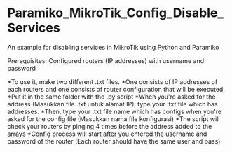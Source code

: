 # Paramiko_MikroTik_Config_Disable_Services
An example for disabling services in MikroTik using Python and Paramiko

Prerequisites: Configured routers (IP addresses) with username and password

*To use it, make two different .txt files.
*One consists of IP addresses of each routers and one consists of router configuration that will be executed.
*Put it in the same folder with the .py script
*When you're asked for the address (Masukkan file .txt untuk alamat IP), type your .txt file which has addresses.
*Then, type your .txt file name which has configs when you're asked for the config file (Masukkan nama file konfigurasi)
*The script will check your routers by pinging 4 times before the address added to the arrays
*Config process will start after you entered the username and password of the router (Each router should have the same user and pass)

